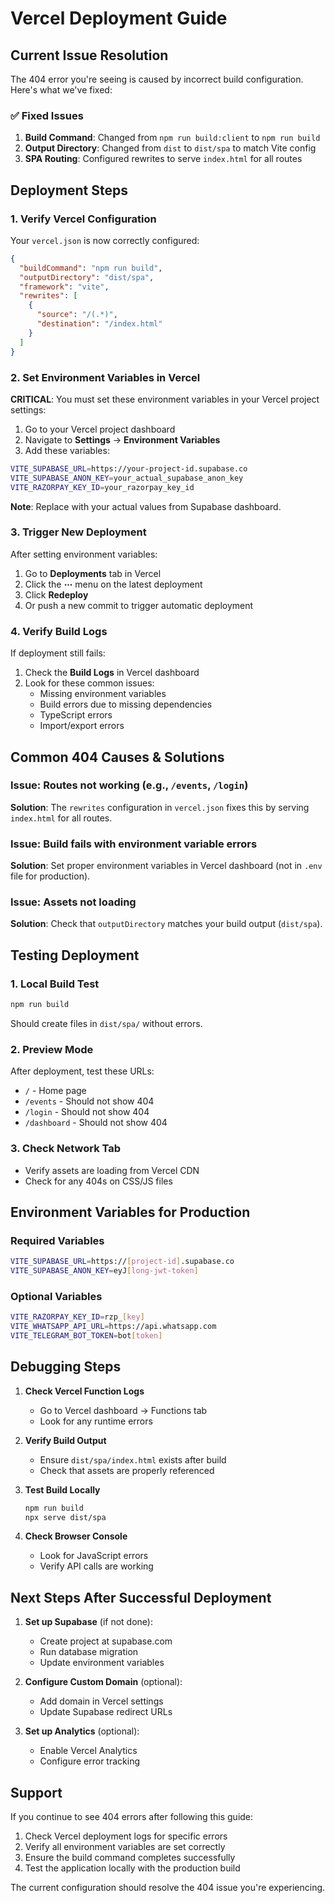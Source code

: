 # Vercel Deployment Guide

## Current Issue Resolution

The 404 error you're seeing is caused by incorrect build configuration. Here's what we've fixed:

### ✅ Fixed Issues
1. **Build Command**: Changed from `npm run build:client` to `npm run build`
2. **Output Directory**: Changed from `dist` to `dist/spa` to match Vite config
3. **SPA Routing**: Configured rewrites to serve `index.html` for all routes

## Deployment Steps

### 1. Verify Vercel Configuration

Your `vercel.json` is now correctly configured:
```json
{
  "buildCommand": "npm run build",
  "outputDirectory": "dist/spa",
  "framework": "vite",
  "rewrites": [
    {
      "source": "/(.*)",
      "destination": "/index.html"
    }
  ]
}
```

### 2. Set Environment Variables in Vercel

**CRITICAL**: You must set these environment variables in your Vercel project settings:

1. Go to your Vercel project dashboard
2. Navigate to **Settings** → **Environment Variables**
3. Add these variables:

```bash
VITE_SUPABASE_URL=https://your-project-id.supabase.co
VITE_SUPABASE_ANON_KEY=your_actual_supabase_anon_key
VITE_RAZORPAY_KEY_ID=your_razorpay_key_id
```

**Note**: Replace with your actual values from Supabase dashboard.

### 3. Trigger New Deployment

After setting environment variables:

1. Go to **Deployments** tab in Vercel
2. Click the **⋯** menu on the latest deployment
3. Click **Redeploy**
4. Or push a new commit to trigger automatic deployment

### 4. Verify Build Logs

If deployment still fails:

1. Check the **Build Logs** in Vercel dashboard
2. Look for these common issues:
   - Missing environment variables
   - Build errors due to missing dependencies
   - TypeScript errors
   - Import/export errors

## Common 404 Causes & Solutions

### Issue: Routes not working (e.g., `/events`, `/login`)
**Solution**: The `rewrites` configuration in `vercel.json` fixes this by serving `index.html` for all routes.

### Issue: Build fails with environment variable errors
**Solution**: Set proper environment variables in Vercel dashboard (not in `.env` file for production).

### Issue: Assets not loading
**Solution**: Check that `outputDirectory` matches your build output (`dist/spa`).

## Testing Deployment

### 1. Local Build Test
```bash
npm run build
```
Should create files in `dist/spa/` without errors.

### 2. Preview Mode
After deployment, test these URLs:
- `/` - Home page
- `/events` - Should not show 404
- `/login` - Should not show 404
- `/dashboard` - Should not show 404

### 3. Check Network Tab
- Verify assets are loading from Vercel CDN
- Check for any 404s on CSS/JS files

## Environment Variables for Production

### Required Variables
```bash
VITE_SUPABASE_URL=https://[project-id].supabase.co
VITE_SUPABASE_ANON_KEY=eyJ[long-jwt-token]
```

### Optional Variables
```bash
VITE_RAZORPAY_KEY_ID=rzp_[key]
VITE_WHATSAPP_API_URL=https://api.whatsapp.com
VITE_TELEGRAM_BOT_TOKEN=bot[token]
```

## Debugging Steps

1. **Check Vercel Function Logs**
   - Go to Vercel dashboard → Functions tab
   - Look for any runtime errors

2. **Verify Build Output**
   - Ensure `dist/spa/index.html` exists after build
   - Check that assets are properly referenced

3. **Test Build Locally**
   ```bash
   npm run build
   npx serve dist/spa
   ```

4. **Check Browser Console**
   - Look for JavaScript errors
   - Verify API calls are working

## Next Steps After Successful Deployment

1. **Set up Supabase** (if not done):
   - Create project at supabase.com
   - Run database migration
   - Update environment variables

2. **Configure Custom Domain** (optional):
   - Add domain in Vercel settings
   - Update Supabase redirect URLs

3. **Set up Analytics** (optional):
   - Enable Vercel Analytics
   - Configure error tracking

## Support

If you continue to see 404 errors after following this guide:

1. Check Vercel deployment logs for specific errors
2. Verify all environment variables are set correctly
3. Ensure the build command completes successfully
4. Test the application locally with the production build

The current configuration should resolve the 404 issue you're experiencing.
